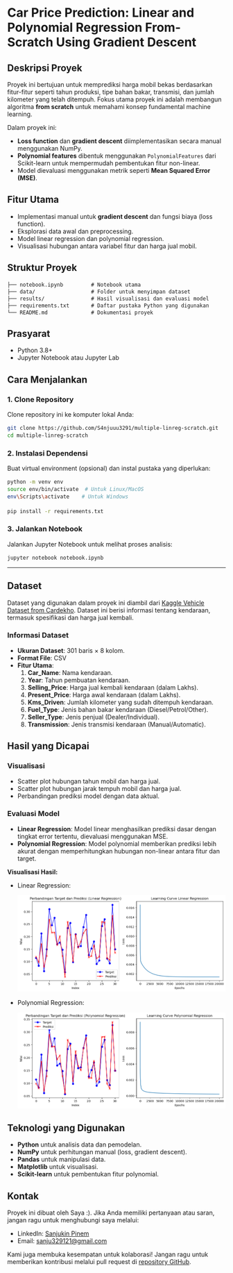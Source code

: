 # Car Price Prediction: Linear and Polynomial Regression From-Scratch Using Gradient Descent

## **Deskripsi Proyek**
Proyek ini bertujuan untuk memprediksi harga mobil bekas berdasarkan fitur-fitur seperti tahun produksi, tipe bahan bakar, transmisi, dan jumlah kilometer yang telah ditempuh. Fokus utama proyek ini adalah membangun algoritma **from scratch** untuk memahami konsep fundamental machine learning.

Dalam proyek ini:
- **Loss function** dan **gradient descent** diimplementasikan secara manual menggunakan NumPy.
- **Polynomial features** dibentuk menggunakan `PolynomialFeatures` dari Scikit-learn untuk mempermudah pembentukan fitur non-linear.
- Model dievaluasi menggunakan metrik seperti **Mean Squared Error (MSE)**.

## **Fitur Utama**
- Implementasi manual untuk **gradient descent** dan fungsi biaya (loss function).
- Eksplorasi data awal dan preprocessing.
- Model linear regression dan polynomial regression.
- Visualisasi hubungan antara variabel fitur dan harga jual mobil.

## **Struktur Proyek**
```
├── notebook.ipynb         # Notebook utama
├── data/                  # Folder untuk menyimpan dataset
├── results/               # Hasil visualisasi dan evaluasi model
├── requirements.txt       # Daftar pustaka Python yang digunakan
└── README.md              # Dokumentasi proyek
```

## **Prasyarat**
- Python 3.8+
- Jupyter Notebook atau Jupyter Lab

## **Cara Menjalankan**

### 1. Clone Repository
Clone repository ini ke komputer lokal Anda:
```bash
git clone https://github.com/S4njuuu3291/multiple-linreg-scratch.git
cd multiple-linreg-scratch
```

### 2. Instalasi Dependensi
Buat virtual environment (opsional) dan instal pustaka yang diperlukan:
```bash
python -m venv env
source env/bin/activate  # Untuk Linux/MacOS
env\Scripts\activate    # Untuk Windows

pip install -r requirements.txt
```

### 3. Jalankan Notebook
Jalankan Jupyter Notebook untuk melihat proses analisis:
```bash
jupyter notebook notebook.ipynb
```

---

## **Dataset**
Dataset yang digunakan dalam proyek ini diambil dari [Kaggle Vehicle Dataset from Cardekho](https://www.kaggle.com/datasets/nehalbirla/vehicle-dataset-from-cardekho). Dataset ini berisi informasi tentang kendaraan, termasuk spesifikasi dan harga jual kembali.

### **Informasi Dataset**
- **Ukuran Dataset**: 301 baris × 8 kolom.
- **Format File**: CSV
- **Fitur Utama**:
  1. **Car_Name**: Nama kendaraan.
  2. **Year**: Tahun pembuatan kendaraan.
  3. **Selling_Price**: Harga jual kembali kendaraan (dalam Lakhs).
  4. **Present_Price**: Harga awal kendaraan (dalam Lakhs).
  5. **Kms_Driven**: Jumlah kilometer yang sudah ditempuh kendaraan.
  6. **Fuel_Type**: Jenis bahan bakar kendaraan (Diesel/Petrol/Other).
  7. **Seller_Type**: Jenis penjual (Dealer/Individual).
  8. **Transmission**: Jenis transmisi kendaraan (Manual/Automatic).

## **Hasil yang Dicapai**

### **Visualisasi**
- Scatter plot hubungan tahun mobil dan harga jual.
- Scatter plot hubungan jarak tempuh mobil dan harga jual.
- Perbandingan prediksi model dengan data aktual.

### **Evaluasi Model**
- **Linear Regression**: Model linear menghasilkan prediksi dasar dengan tingkat error tertentu, dievaluasi menggunakan MSE.
- **Polynomial Regression**: Model polynomial memberikan prediksi lebih akurat dengan memperhitungkan hubungan non-linear antara fitur dan target.

**Visualisasi Hasil:**
- Linear Regression:

  ![Linear Regression](results/linear_result.png)
- Polynomial Regression:

  ![Polynomial Regression](results/polynomial_result.png)

## **Teknologi yang Digunakan**
- **Python** untuk analisis data dan pemodelan.
- **NumPy** untuk perhitungan manual (loss, gradient descent).
- **Pandas** untuk manipulasi data.
- **Matplotlib** untuk visualisasi.
- **Scikit-learn** untuk pembentukan fitur polynomial.

## **Kontak**
Proyek ini dibuat oleh Saya :). Jika Anda memiliki pertanyaan atau saran, jangan ragu untuk menghubungi saya melalui:
- LinkedIn: [Sanjukin Pinem](https://www.linkedin.com/in/sanjukin-pinem-55bb45330/)
- Email: sanju329121@gmail.com

Kami juga membuka kesempatan untuk kolaborasi! Jangan ragu untuk memberikan kontribusi melalui pull request di [repository GitHub](https://github.com/S4njuuu3291/multiple-linreg-scratch).

